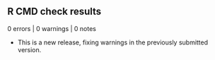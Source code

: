 ## R CMD check results

0 errors | 0 warnings | 0 notes

* This is a new release, fixing warnings in the previously submitted version.
